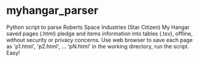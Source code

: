 # myhangar_parser
Python script to parse Roberts Space Industries (Star Citizen) My Hangar saved pages (.html) pledge and items information into tables (.tsv), offline, without security or privacy concerns.
Use web browser to save each page as 'p1.html', 'p2.html', ... 'pN.html' in the working directory, run the script. Easy!
